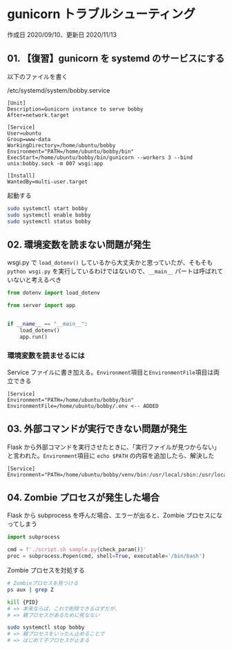 # gunicorn トラブルシューティング

作成日 2020/09/10、更新日 2020/11/13

## 01. 【復習】gunicorn を systemd のサービスにする

以下のファイルを書く

/etc/systemd/system/bobby.service

```text
[Unit]
Description=Gunicorn instance to serve bobby
After=network.target

[Service]
User=ubuntu
Group=www-data
WorkingDirectory=/home/ubuntu/bobby
Environment="PATH=/home/ubuntu/bobby/bin"
ExecStart=/home/ubuntu/bobby/bin/gunicorn --workers 3 --bind unix:bobby.sock -m 007 wsgi:app

[Install]
WantedBy=multi-user.target
```

起動する

```bash
sudo systemctl start bobby
sudo systemctl enable bobby
sudo systemctl status bobby
```

## 02. 環境変数を読まない問題が発生

wsgi.py で `load_dotenv()` しているから大丈夫かと思っていたが、そもそも `python wsgi.py` を実行しているわけではないので、`__main__` パートは呼ばれていないと考えるべき

```python
from dotenv import load_dotenv

from server import app


if __name__ == "__main__":
    load_dotenv()
    app.run()
```

### 環境変数を読ませるには

Service ファイルに書き加える。`Environment`項目と`EnvironmentFile`項目は両立できる

```text
[Service]
Environment="PATH=/home/ubuntu/bobby/bin"
EnvironmentFile=/home/ubuntu/bobby/.env <-- ADDED
```

## 03. 外部コマンドが実行できない問題が発生

Flask から外部コマンドを実行させたときに、「実行ファイルが見つからない」と言われた。`Environment`項目に `echo $PATH` の内容を追加したら、解決した

```text
[Service]
Environment="PATH=/home/ubuntu/bobby/venv/bin:/usr/local/sbin:/usr/local/bin:/usr/sbin:/usr/bin:/sbin:/bin:/usr/games:/usr/local/games:/snap/bin"
```

## 04. Zombie プロセスが発生した場合

Flask から subprocess を呼んだ場合、エラーが出ると、Zombie プロセスになってしまう

```python
import subprocess

cmd = f'./script.sh sample.py{check_param()}'
proc = subprocess.Popen(cmd, shell=True, executable='/bin/bash')
```

Zombie プロセスを対処する

```bash
# Zombieプロセスを見つける
ps aux | grep Z

kill {PID}
# => 本来ならば、これで削除できるはずだが、
# => 親プロセスがあるために死なない

sudo systemctl stop bobby
# => 親プロセスをいったん止めることで
# => はじめて子プロセスが止まる
```
